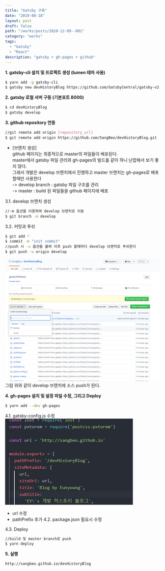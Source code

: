 ```yaml
---
title: "Gatsby 구축"
date: "2019-08-18"
layout: post
draft: false
path: "/works/posts/2020-12-09--001"
category: "works"
tags:
  - "Gatsby"
  - "React"
description: "gatsby + gh-pages + github"
---
```


<strong>1. gatsby-cli 설치 및 프로젝트 생성 (lumen 테마 사용)</strong>
```bash
$ yarn add -g gatsby-cli
$ gatsby new devHistoryBlog https://github.com/GatsbyCentral/gatsby-v2-starter-lumen
```

<strong>2. gatsby 로컬 서버 구동 (기본포트 8000)</strong>
```bash
$ cd devHistoryBlog
$ gatsby develop
```

<strong>3. github repository 연동</strong>
```bash
//git remote add origin [repository_url]
$ git remote add origin https://github.com/SangBeo/devHistoryBlog.git
```
 - [브랜치 생성]  
   github 페이지는 최종적으로 master의 파일들이 배포된다.  
   master에서 gatsby 파일 관리와 gh-pages의 빌드를 같이 하니 난잡해서 보기 좋지 않다.  
   그래서 개발은 develop 브랜치에서 진행하고 master 브랜치는 gh-pages로 배포할때만 사용한다  
   -> develop branch : gatsby 파일 구조를 관리  
   -> master : build 된 파일들을 github 페이지에 배포

3.1. develop 브랜치 생성
```bash
//-m 옵션을 이용하여 develop 브랜치로 이동
$ git branch -m develop
```
3.2. 커밋과 푸쉬
```bash
$ git add *
$ commit -m "init commit"
//push 시 -u 옵션을 붙여 이후 push 할때마다 develop 브랜치로 푸쉬한다
$ git push -u origin develop
```
![](1.PNG)  
그럼 위와 같이 develop 브랜치에 소스 push가 된다.

<strong>4. gh-pages 설치 및 설정 파일 수정, 그리고 Deploy</strong>
```bash
$ yarn add --dev gh-pages
```
4.1. gatsby-config.js 수정
![](3.PNG)
 - url 수정
 - pathPrefix 추가
4.2. package.json 필요시 수정

4.3. Deploy
```bash
//build 및 master branch로 push
$ yarn deploy
```
<strong>5. 실행</strong>
```html
http://sangbeo.github.io/devHistoryBlog
```
